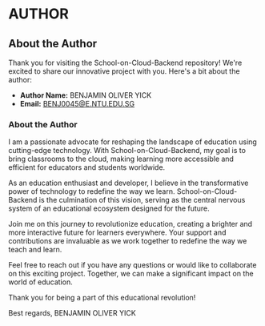 # AUTHOR

## About the Author

Thank you for visiting the School-on-Cloud-Backend repository! We're excited to share our innovative project with you. Here's a bit about the author:

- **Author Name:** BENJAMIN OLIVER YICK
- **Email:** BENJ0045@E.NTU.EDU.SG

### About the Author

I am a passionate advocate for reshaping the landscape of education using cutting-edge technology. With School-on-Cloud-Backend, my goal is to bring classrooms to the cloud, making learning more accessible and efficient for educators and students worldwide.

As an education enthusiast and developer, I believe in the transformative power of technology to redefine the way we learn. School-on-Cloud-Backend is the culmination of this vision, serving as the central nervous system of an educational ecosystem designed for the future.

Join me on this journey to revolutionize education, creating a brighter and more interactive future for learners everywhere. Your support and contributions are invaluable as we work together to redefine the way we teach and learn.

Feel free to reach out if you have any questions or would like to collaborate on this exciting project. Together, we can make a significant impact on the world of education.

Thank you for being a part of this educational revolution!

Best regards,
BENJAMIN OLIVER YICK
